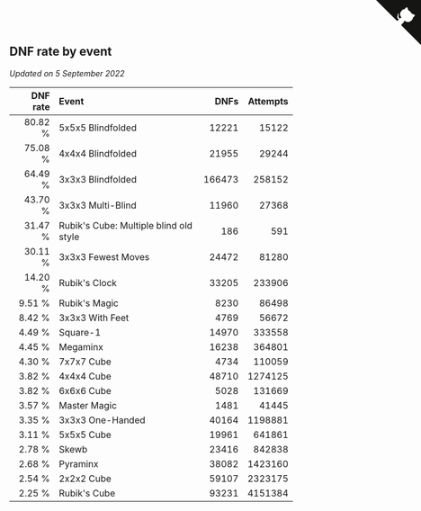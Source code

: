 ## DNF rate by event

*Updated on  5 September 2022*

| DNF rate | Event | DNFs | Attempts |
| ---: | :--- | ---: | ---: |
| 80.82 % | 5x5x5 Blindfolded | 12221 | 15122 |
| 75.08 % | 4x4x4 Blindfolded | 21955 | 29244 |
| 64.49 % | 3x3x3 Blindfolded | 166473 | 258152 |
| 43.70 % | 3x3x3 Multi-Blind | 11960 | 27368 |
| 31.47 % | Rubik's Cube: Multiple blind old style | 186 | 591 |
| 30.11 % | 3x3x3 Fewest Moves | 24472 | 81280 |
| 14.20 % | Rubik's Clock | 33205 | 233906 |
| 9.51 % | Rubik's Magic | 8230 | 86498 |
| 8.42 % | 3x3x3 With Feet | 4769 | 56672 |
| 4.49 % | Square-1 | 14970 | 333558 |
| 4.45 % | Megaminx | 16238 | 364801 |
| 4.30 % | 7x7x7 Cube | 4734 | 110059 |
| 3.82 % | 4x4x4 Cube | 48710 | 1274125 |
| 3.82 % | 6x6x6 Cube | 5028 | 131669 |
| 3.57 % | Master Magic | 1481 | 41445 |
| 3.35 % | 3x3x3 One-Handed | 40164 | 1198881 |
| 3.11 % | 5x5x5 Cube | 19961 | 641861 |
| 2.78 % | Skewb | 23416 | 842838 |
| 2.68 % | Pyraminx | 38082 | 1423160 |
| 2.54 % | 2x2x2 Cube | 59107 | 2323175 |
| 2.25 % | Rubik's Cube | 93231 | 4151384 |


<a href="https://github.com/JustinTimeCuber/wca_statistics" class="github-corner" aria-label="View source on Github"><svg width="80" height="80" viewBox="0 0 250 250" style="fill:#151513; color:#fff; position: absolute; top: 0; border: 0; right: 0;" aria-hidden="true"><path d="M0,0 L115,115 L130,115 L142,142 L250,250 L250,0 Z"></path><path d="M128.3,109.0 C113.8,99.7 119.0,89.6 119.0,89.6 C122.0,82.7 120.5,78.6 120.5,78.6 C119.2,72.0 123.4,76.3 123.4,76.3 C127.3,80.9 125.5,87.3 125.5,87.3 C122.9,97.6 130.6,101.9 134.4,103.2" fill="currentColor" style="transform-origin: 130px 106px;" class="octo-arm"></path><path d="M115.0,115.0 C114.9,115.1 118.7,116.5 119.8,115.4 L133.7,101.6 C136.9,99.2 139.9,98.4 142.2,98.6 C133.8,88.0 127.5,74.4 143.8,58.0 C148.5,53.4 154.0,51.2 159.7,51.0 C160.3,49.4 163.2,43.6 171.4,40.1 C171.4,40.1 176.1,42.5 178.8,56.2 C183.1,58.6 187.2,61.8 190.9,65.4 C194.5,69.0 197.7,73.2 200.1,77.6 C213.8,80.2 216.3,84.9 216.3,84.9 C212.7,93.1 206.9,96.0 205.4,96.6 C205.1,102.4 203.0,107.8 198.3,112.5 C181.9,128.9 168.3,122.5 157.7,114.1 C157.9,116.9 156.7,120.9 152.7,124.9 L141.0,136.5 C139.8,137.7 141.6,141.9 141.8,141.8 Z" fill="currentColor" class="octo-body"></path></svg></a><style>.github-corner:hover .octo-arm{animation:octocat-wave 560ms ease-in-out}@keyframes octocat-wave{0%,100%{transform:rotate(0)}20%,60%{transform:rotate(-25deg)}40%,80%{transform:rotate(10deg)}}@media (max-width:500px){.github-corner:hover .octo-arm{animation:none}.github-corner .octo-arm{animation:octocat-wave 560ms ease-in-out}}</style>
